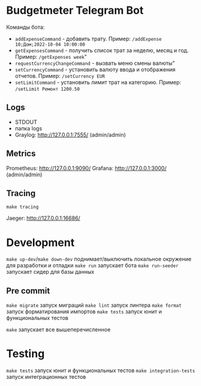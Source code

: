 # Budgetmeter Telegram Bot
Команды бота:
- `addExpenseCommand` - добавить трату. Пример: `/addExpense 10;Дом;2022-10-04 10:00:00`
- `getExpensesCommand` - получить список трат за неделю, месяц и год. Пример: `/getExpenses week`"
- `requestCurrencyChangeCommand` - вызвать меню смены валюты"
- `setCurrencyCommand` - установить валюту ввода и отображения отчетов. Пример: `/setCurrency EUR`
- `setLimitCommand` - установить лимит трат на категорию. Пример: `/setLimit Ремонт 1200.50`

## Logs
- STDOUT
- папка logs
- Graylog: http://127.0.0.1:7555/ (admin/admin)

## Metrics
Prometheus: http://127.0.0.1:9090/
Grafana: http://127.0.0.1:3000/ (admin/admin)

## Tracing

`make tracing`

Jaeger: http://127.0.0.1:16686/

# Development
`make up-dev`/`make down-dev` поднимает/выключить локальное окружение для разработки и отладки
`make run` запускает бота
`make run-seeder` запускает сидер для базы данных

## Pre commit
`make migrate` запуск миграций
`make lint` запуск линтера
`make format` запуск форматирования импортов
`make tests` запуск юнит и функциональных тестов

`make` запускает все вышеперечисленное

# Testing
`make tests` запуск юнит и функциональных тестов
`make integration-tests` запуск интеграционных тестов